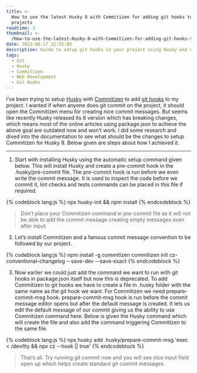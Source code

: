 ```yaml
---
title: >-
  How to use the latest Husky 8 with Commitizen for adding git hooks to your
  projects
readtime: 3
thumbnail: >-
  /How-to-use-the-latest-Husky-8-with-Commitizen-for-adding-git-hooks-to-your-projects/header.png
date: 2022-06-17 22:55:03
description: Guide to setup git hooks in your project using Husky and Commitizen
tags:
  - Git
  - Husky
  - Commitizen
  - Web Development
  - Git Hooks
---
```


I’ve been trying to setup [<u>Husky</u>](https://typicode.github.io/husky/#/) with [<u>Commitizen</u>](https://github.com/commitizen/cz-cli) to add [<u>git hooks</u>](https://git-scm.com/book/en/v2/Customizing-Git-Git-Hooks) to my project. I wanted if when anyone does git commit on the project, it should open the Commitizen menu for creating nice commit messages. But seems like recently Husky released its 8 version which has breaking changes, which means most of the online articles using package.json to achieve the above goal are outdated now and won’t work. I did some research and dived into the documentation to see what should be the changes to setup Commitizen for Husky 8. Below given are steps about how I achieved it.

---

 1. Start with installing Husky using the automatic setup command given below. This will install Husky and create a pre-commit hook in the .husky/pre-commit file. The pre-commit hook is run before we even write the commit message. It is used to inspect the code before we commit it, lint checks and tests commands can be placed in this file if required.

{% codeblock lang:js %}
    npx husky-init && npm install
{% endcodeblock %}

>  Don’t place your Commitizen command in pre-commit file as it will not be able to add the commit message creating empty messages even after input.

2. Let’s install Commitizen and a famous commit message convention to be followed by our project.

{% codeblock lang:js %}
    npm install -g commitizen commitizen init cz-conventional-changelog --save-dev --save-exact
{% endcodeblock %}

3. Now earlier we could just add the command we want to run with git hooks in  package.json itself but now this is deprecated. To add Commitizen to git hooks we have to create a file in .husky folder with the same name as the git hook we want. For Commitizen we need prepare-commit-msg hook. prepare-commit-msg hook is run before the commit message editor opens but after the default message is created. It lets us edit the default message of our commit giving us the ability to use Commitizen command here. Below is given the Husky command which will create the file and also add the command triggering Commitizen to the same file.

{% codeblock lang:js %}
    npx husky add .husky/prepare-commit-msg 'exec < /dev/tty && npx cz --hook || true'
{% endcodeblock %}

>  That’s all. Try running git commit now and you will see nice input field open up which helps create standard git commit messages.


